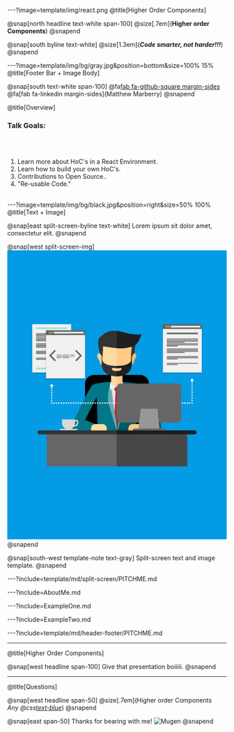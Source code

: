---?image=template/img/react.png
@title[Higher Order Components]

@snap[north headline text-white span-100]
@size[.7em](**Higher order Components**)
@snapend

@snap[south byline text-white]
@size[1.3em](***Code smarter, not harder!!!***)
@snapend

---?image=template/img/bg/gray.jpg&position=bottom&size=100% 15%
@title[Footer Bar + Image Body]

@snap[south text-white span-100]
@fa[fab fa-github-square margin-sides](marberrym)
@fa[fab fa-linkedin margin-sides](Matthew Marberry)
@snapend

@title[Overview]

### Talk Goals:

<br><br>

1. Learn more about HoC's in a React Environment.
1. Learn how to build your own HoC's.
1. Contributions to Open Source..
1. "Re-usable Code."
<br><br>

---?image=template/img/bg/black.jpg&position=right&size=50% 100%
@title[Text + Image]

@snap[east split-screen-byline text-white]
Lorem ipsum sit dolor amet, consectetur elit.
@snapend

@snap[west split-screen-img]
![DEVELOPER](template/img/developer.jpg)
@snapend

@snap[south-west template-note text-gray]
Split-screen text and image template.
@snapend

---?include=template/md/split-screen/PITCHME.md

---?include=AboutMe.md

---?include=ExampleOne.md

---?include=ExampleTwo.md

---?include=template/md/header-footer/PITCHME.md

---
@title[Higher Order Components]

@snap[west headline span-100]
Give that presentation boiiiii.
@snapend

---
@title[Questions]

@snap[west headline span-50]
@size[.7em](Higher order Components<br>*Any @css[text-blue](Questions?)*)
@snapend

@snap[east span-50]
Thanks for bearing with me!
![Mugen](https://i.imgur.com/ExwkFJR.gif)
@snapend
